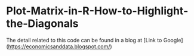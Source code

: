# Plot-Matrix-in-R-How-to-Highlight-the-Diagonals
The detail related to this code can be found in a blog at
[Link to Google] (https://economicsanddata.blogspot.com/)
